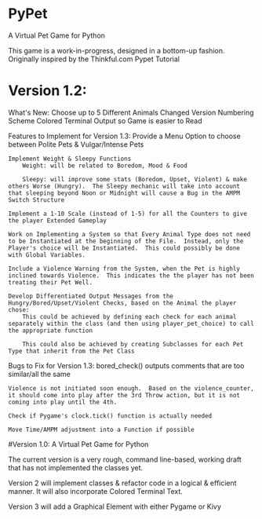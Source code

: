 # PyPet

A Virtual Pet Game for Python

This game is a work-in-progress, designed in a bottom-up fashion.  Originally inspired by the Thinkful.com Pypet Tutorial

# Version 1.2:

What's New:
    Choose up to 5 Different Animals
    Changed Version Numbering Scheme
    Colored Terminal Output so Game is easier to Read

Features to Implement for Version 1.3:
    Provide a Menu Option to choose between Polite Pets & Vulgar/Intense Pets
    
    Implement Weight & Sleepy Functions
        Weight: will be related to Boredom, Mood & Food

        Sleepy: will improve some stats (Boredom, Upset, Violent) & make others Worse (Hungry).  The Sleepy mechanic will take into account that sleeping beyond Noon or Midnight will cause a Bug in the AMPM Switch Structure
    
    Implement a 1-10 Scale (instead of 1-5) for all the Counters to give the player Extended Gameplay
    
    Work on Implementing a System so that Every Animal Type does not need to be Instantiated at the beginning of the File.  Instead, only the Player's choice will be Instantiated.  This could possibly be done with Global Variables.

    Include a Violence Warning from the System, when the Pet is highly inclined towards Violence.  This indicates the the player has not been treating their Pet Well.

    Develop Differentiated Output Messages from the Hungry/Bored/Upset/Violent Checks, based on the Animal the player chose:
        This could be achieved by defining each check for each animal separately within the class (and then using player_pet_choice) to call the appropriate function

        This could also be achieved by creating Subclasses for each Pet Type that inherit from the Pet Class


Bugs to Fix for Version 1.3:
    bored_check() outputs comments that are too similar/all the same

    Violence is not initiated soon enough.  Based on the violence_counter, it should come into play after the 3rd Throw action, but it is not coming into play until the 4th.

    Check if Pygame's clock.tick() function is actually needed

    Move Time/AMPM adjustment into a Function if possible

#Version 1.0:
A Virtual Pet Game for Python

The current version is a very rough, command line-based, working draft that has not implemented the classes yet.

Version 2 will implement classes & refactor code in a logical & efficient manner.  It will also incorporate Colored Terminal Text.

Version 3 will add a Graphical Element with either Pygame or Kivy
